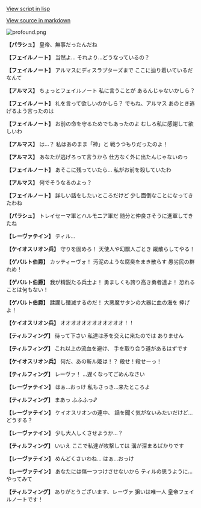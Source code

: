 [View script in lisp](../scripts/101104031.txt)

[View source in markdown](101104031.md)

![profound.png](../images/backgrounds/profound.png)

**【パラシュ】**
皇帝、無事だったんだね

**【フェイルノート】**
当然よ…
それより…どうなっているの？

**【フェイルノート】**
アルマスにディスラプターズまで
ここに辿り着いているだなんて

**【アルマス】**
ちょっとフェイルノート
私に言うことが
あるんじゃないかしら？

**【フェイルノート】**
礼を言って欲しいのかしら？
でもね、アルマス
あのとき逃げるよう言ったのは

**【フェイルノート】**
お前の命を守るためでもあったのよ
むしろ私に感謝して欲しいわ

**【アルマス】**
は…？
私はあのまま「神」と
戦うつもりだったのよ！

**【アルマス】**
あなたが逃げろって言うから
仕方なく外に出たんじゃないのっ

**【フェイルノート】**
あそこに残っていたら…
私がお前を殺していたわ

**【アルマス】**
何でそうなるのよっ？

**【フェイルノート】**
詳しい話をしたいところだけど
少し面倒なことになってきたわね

**【パラシュ】**
トレイセーマ軍とハルモニア軍だ
随分と仲良さそうに進軍してきたね

**【レーヴァテイン】**
ティル…

**【ケイオスリオン兵】**
守りを固めろ！
天使人や幻獣人ごとき
蹴散らしてやる！

**【ゲバルト伯爵】**
カッティーヴォ！
汚泥のような腐臭をまき散らす
愚劣民の群れめ！

**【ゲバルト伯爵】**
我が精鋭たる兵士よ！
勇ましくも誇り高き勇者達よ！
恐れることは何もない！

**【ゲバルト伯爵】**
蹂躙し殲滅するのだ！
大悪魔サタンの大器に血の海を
捧げよ！

**【ケイオスリオン兵】**
オオオオオオオオオオオオ！！

**【ティルフィング】**
待って下さい
私達は矛を交えに来たのでは
ありません

**【ティルフィング】**
これ以上の流血を避け、
手を取り合う道があるはずです

**【ケイオスリオン兵】**
何だ、あの斬ル姫は！？
殺せ！殺せーっ！

**【ティルフィング】**
レーヴァ！
…遅くなってごめんなさい

**【レーヴァテイン】**
はぁ…おっけ
私もさっき…来たところよ

**【ティルフィング】**
まあっ
ふふふっ♪

**【レーヴァテイン】**
ケイオスリオンの連中、
話を聞く気がないみたいだけど…
どうする？

**【レーヴァテイン】**
少し大人しくさせようか…？

**【ティルフィング】**
いいえ
ここで私達が攻撃しては
溝が深まるばかりです

**【レーヴァテイン】**
めんどくさいわね…
はぁ…おっけ

**【レーヴァテイン】**
あなたには傷一つつけさせないから
ティルの思うように…やってみて

**【ティルフィング】**
ありがとうございます、レーヴァ
狙いは唯一人
皇帝フェイルノートです！